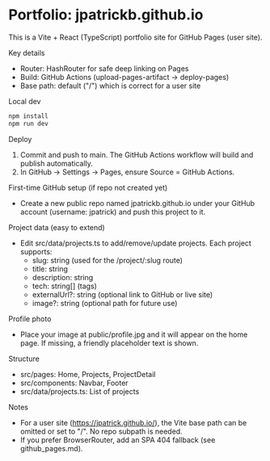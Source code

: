 # Portfolio: jpatrickb.github.io

This is a Vite + React (TypeScript) portfolio site for GitHub Pages (user site).

Key details
- Router: HashRouter for safe deep linking on Pages
- Build: GitHub Actions (upload-pages-artifact → deploy-pages)
- Base path: default ("/") which is correct for a user site

Local dev
```bash
npm install
npm run dev
```

Deploy
1) Commit and push to main. The GitHub Actions workflow will build and publish automatically.
2) In GitHub → Settings → Pages, ensure Source = GitHub Actions.

First-time GitHub setup (if repo not created yet)
- Create a new public repo named jpatrickb.github.io under your GitHub account (username: jpatrick) and push this project to it.

Project data (easy to extend)
- Edit src/data/projects.ts to add/remove/update projects. Each project supports:
  - slug: string (used for the /project/:slug route)
  - title: string
  - description: string
  - tech: string[] (tags)
  - externalUrl?: string (optional link to GitHub or live site)
  - image?: string (optional path for future use)

Profile photo
- Place your image at public/profile.jpg and it will appear on the home page. If missing, a friendly placeholder text is shown.

Structure
- src/pages: Home, Projects, ProjectDetail
- src/components: Navbar, Footer
- src/data/projects.ts: List of projects

Notes
- For a user site (https://jpatrick.github.io/), the Vite base path can be omitted or set to "/". No repo subpath is needed.
- If you prefer BrowserRouter, add an SPA 404 fallback (see github_pages.md).
